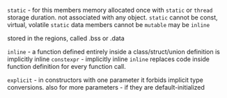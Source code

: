 `static` - for this members memory allocated once with `static` or `thread` storage duration. not associated with any object.
`static` cannot be const, virtual, volatile
	`static` data members cannot be `mutable`
	may be `inline`

stored in the regions, called .bss or .data


`inline` - a function defined entirely inside a class/struct/union definition is implicitly inline
`constexpr` - implicitly inline
`inline` replaces code inside function definition for every function call.

`explicit` - in constructors with one parameter it forbids implicit type conversions. also for more parameters - if they are default-initialized

